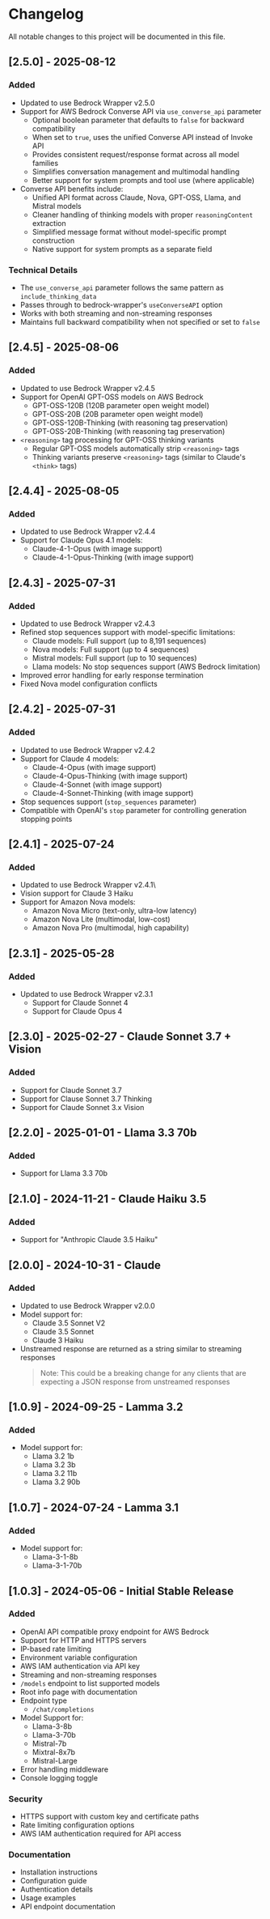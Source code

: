 # Changelog
All notable changes to this project will be documented in this file.

## [2.5.0] - 2025-08-12
### Added
- Updated to use Bedrock Wrapper v2.5.0
- Support for AWS Bedrock Converse API via `use_converse_api` parameter
  - Optional boolean parameter that defaults to `false` for backward compatibility
  - When set to `true`, uses the unified Converse API instead of Invoke API
  - Provides consistent request/response format across all model families
  - Simplifies conversation management and multimodal handling
  - Better support for system prompts and tool use (where applicable)
- Converse API benefits include:
  - Unified API format across Claude, Nova, GPT-OSS, Llama, and Mistral models
  - Cleaner handling of thinking models with proper `reasoningContent` extraction
  - Simplified message format without model-specific prompt construction
  - Native support for system prompts as a separate field

### Technical Details
- The `use_converse_api` parameter follows the same pattern as `include_thinking_data`
- Passes through to bedrock-wrapper's `useConverseAPI` option
- Works with both streaming and non-streaming responses
- Maintains full backward compatibility when not specified or set to `false`

## [2.4.5] - 2025-08-06
### Added
- Updated to use Bedrock Wrapper v2.4.5
- Support for OpenAI GPT-OSS models on AWS Bedrock
  - GPT-OSS-120B (120B parameter open weight model)
  - GPT-OSS-20B (20B parameter open weight model)
  - GPT-OSS-120B-Thinking (with reasoning tag preservation)
  - GPT-OSS-20B-Thinking (with reasoning tag preservation)
- `<reasoning>` tag processing for GPT-OSS thinking variants
  - Regular GPT-OSS models automatically strip `<reasoning>` tags
  - Thinking variants preserve `<reasoning>` tags (similar to Claude's `<think>` tags)

## [2.4.4] - 2025-08-05
### Added
- Updated to use Bedrock Wrapper v2.4.4
- Support for Claude Opus 4.1 models:
  - Claude-4-1-Opus (with image support)
  - Claude-4-1-Opus-Thinking (with image support)

## [2.4.3] - 2025-07-31
### Added
- Updated to use Bedrock Wrapper v2.4.3
- Refined stop sequences support with model-specific limitations:
  - Claude models: Full support (up to 8,191 sequences)
  - Nova models: Full support (up to 4 sequences) 
  - Mistral models: Full support (up to 10 sequences)
  - Llama models: No stop sequences support (AWS Bedrock limitation)
- Improved error handling for early response termination
- Fixed Nova model configuration conflicts

## [2.4.2] - 2025-07-31
### Added
- Updated to use Bedrock Wrapper v2.4.2
- Support for Claude 4 models:
  - Claude-4-Opus (with image support)
  - Claude-4-Opus-Thinking (with image support)
  - Claude-4-Sonnet (with image support)  
  - Claude-4-Sonnet-Thinking (with image support)
- Stop sequences support (`stop_sequences` parameter)
- Compatible with OpenAI's `stop` parameter for controlling generation stopping points

## [2.4.1] - 2025-07-24
### Added
- Updated to use Bedrock Wrapper v2.4.1\
- Vision support for Claude 3 Haiku
- Support for Amazon Nova models:
  - Amazon Nova Micro (text-only, ultra-low latency)
  - Amazon Nova Lite (multimodal, low-cost)
  - Amazon Nova Pro (multimodal, high capability)

## [2.3.1] - 2025-05-28
### Added
- Updated to use Bedrock Wrapper v2.3.1
  - Support for Claude Sonnet 4
  - Support for Claude Opus 4

## [2.3.0] - 2025-02-27 - Claude Sonnet 3.7 + Vision
### Added
- Support for Claude Sonnet 3.7
- Support for Clause Sonnet 3.7 Thinking
- Support for Claude Sonnet 3.x Vision

## [2.2.0] - 2025-01-01 - Llama 3.3 70b
### Added
- Support for Llama 3.3 70b

## [2.1.0] - 2024-11-21 - Claude Haiku 3.5
### Added
- Support for "Anthropic Claude 3.5 Haiku"

## [2.0.0] - 2024-10-31 - Claude
### Added
- Updated to use Bedrock Wrapper v2.0.0
- Model support for:
  - Claude 3.5 Sonnet V2
  - Claude 3.5 Sonnet
  - Claude 3 Haiku
- Unstreamed response are returned as a string similar to streaming responses
    > Note: This could be a breaking change for any clients that are expecting a JSON response from unstreamed responses

## [1.0.9] - 2024-09-25 - Lamma 3.2
### Added
- Model support for:
  - Llama 3.2 1b
  - Llama 3.2 3b
  - Llama 3.2 11b
  - Llama 3.2 90b


## [1.0.7] - 2024-07-24 - Lamma 3.1
### Added
- Model support for:
  - Llama-3-1-8b
  - Llama-3-1-70b


## [1.0.3] - 2024-05-06 - Initial Stable Release
### Added
- OpenAI API compatible proxy endpoint for AWS Bedrock
- Support for HTTP and HTTPS servers
- IP-based rate limiting
- Environment variable configuration
- AWS IAM authentication via API key
- Streaming and non-streaming responses
- `/models` endpoint to list supported models
- Root info page with documentation
- Endpoint type
  - `/chat/completions`
- Model Support for:
  - Llama-3-8b
  - Llama-3-70b
  - Mistral-7b
  - Mixtral-8x7b
  - Mistral-Large
- Error handling middleware
- Console logging toggle

### Security
- HTTPS support with custom key and certificate paths
- Rate limiting configuration options
- AWS IAM authentication required for API access

### Documentation
- Installation instructions
- Configuration guide
- Authentication details
- Usage examples
- API endpoint documentation 
